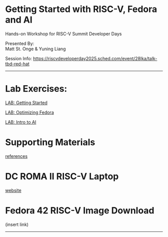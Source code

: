 # Getting Started with RISC-V, Fedora and AI
Hands-on Workshop for RISC-V Summit Developer Days 

Presented By:  
Matt St. Onge
&
Yuning Liang

Session Info:
https://riscvdeveloperday2025.sched.com/event/28lka/talk-tbd-red-hat 


--------------------------------------------------------------------

# Lab Exercises:

[LAB: Getting Started](https://github.com/mattstonge/riscv_summit_devdays_fedora_AI_workshop/blob/main/riscv-workshop.md) 

[LAB: Optimizing Fedora](https://github.com/mattstonge/riscv_summit_devdays_fedora_AI_workshop/blob/main/riscv-workshop2.md)

[LAB: Intro to AI](https://github.com/mattstonge/riscv_summit_devdays_fedora_AI_workshop/blob/main/riscv-workshop3.md)


# Supporting Materials

[references](https://github.com/mattstonge/riscv_summit_devdays_fedora_AI_workshop/blob/main/supporting-materials.md)

# DC ROMA II RISC-V Laptop

[website](https://deepcomputing.io/product/dc-roma-risc-v-laptop-ii) 



# Fedora 42 RISC-V Image Download
(insert link)

--------------------------------------------------------------------
